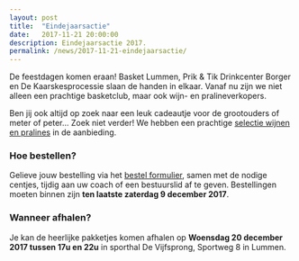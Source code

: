```yaml
---
layout: post
title:  "Eindejaarsactie"
date:   2017-11-21 20:00:00
description: Eindejaarsactie 2017.
permalink: /news/2017-11-21-eindejaarsactie/
---
```


De feestdagen komen eraan! Basket Lummen, Prik & Tik Drinkcenter Borger en De Kaarskesprocessie slaan de handen in elkaar. Vanaf nu zijn we niet alleen een prachtige basketclub, maar ook wijn- en pralineverkopers.

Ben jij ook altijd op zoek naar een leuk cadeautje voor de grootouders of meter of peter... Zoek niet verder!
We hebben een prachtige [selectie wijnen en pralines](/news/downloads/eindejaarsactie_2017_lijst.pdf) in de aanbieding.

### Hoe bestellen?

Gelieve jouw bestelling via het [bestel formulier](/news/downloads/eindejaarsactie_2017_formulier.pdf), samen met de nodige centjes, tijdig aan uw coach of een bestuurslid af te geven. Bestellingen moeten binnen zijn **ten laatste zaterdag 9 december 2017**.

### Wanneer afhalen?

Je kan de heerlijke pakketjes komen afhalen op **Woensdag 20 december 2017 tussen 17u en 22u** in sporthal De Vijfsprong, Sportweg 8 in Lummen.
